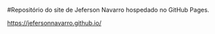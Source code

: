 #Repositório do site de Jeferson Navarro hospedado no GitHub Pages.

https://jefersonnavarro.github.io/
